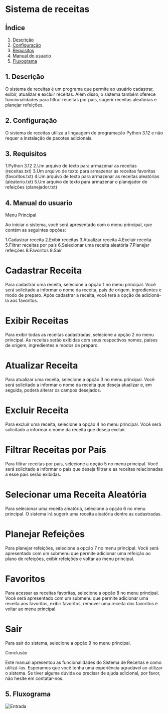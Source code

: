 # Sistema de receitas

## Índice

1. [Descrição](https://github.com/MatheusMV05/Trabalho_Python/tree/master?tab=readme-ov-file#1-descri%C3%A7%C3%A3o)
2. [Configuração](https://github.com/MatheusMV05/Trabalho_Python/tree/master#2-configura%C3%A7%C3%A3o)
3. [Requisitos](https://github.com/MatheusMV05/Trabalho_Python/tree/master#3-requisitos)
4. [Manual do usuario](https://github.com/MatheusMV05/Trabalho_Python/tree/master#4-manual-do-usuario)
5. [Fluxograma](https://github.com/MatheusMV05/Trabalho_Python/tree/master#5-fluxograma)


## 1. Descrição 
O sistema de receitas é um programa que permite ao usuário cadastrar, exibir, atualizar e excluir receitas. Além disso, o sistema também oferece funcionalidades para filtrar receitas por país, sugerir receitas aleatórias e planejar refeições.
  



## 2. Configuração  
O sistema de receitas utiliza a linguagem de programação Python 3.12 e não requer a instalação de pacotes adicionais.

## 3. Requisitos

1.Python 3.12
2.Um arquivo de texto para armazenar as receitas (receitas.txt)
3.Um arquivo de texto para armazenar as receitas favoritas (favoritos.txt)
4.Um arquivo de texto para armazenar as receitas aleatórias (aleatorio.txt)
5.Um arquivo de texto para armazenar o planejador de refeições (planejador.txt)


## 4. Manual do usuario

Menu Principal

Ao iniciar o sistema, você será apresentado com o menu principal, que contém as seguintes opções:

1.Cadastrar receita
2.Exibir receitas
3.Atualizar receita
4.Excluir receita
5.Filtrar receitas por país
6.Selecionar uma receita aleatória
7.Planejar refeições
8.Favoritos
9.Sair

# Cadastrar Receita

Para cadastrar uma receita, selecione a opção 1 no menu principal. Você será solicitado a informar o nome da receita, país de origem, ingredientes e modo de preparo. Após cadastrar a receita, você terá a opção de adicioná-la aos favoritos.

# Exibir Receitas

Para exibir todas as receitas cadastradas, selecione a opção 2 no menu principal. As receitas serão exibidas com seus respectivos nomes, países de origem, ingredientes e modos de preparo.

# Atualizar Receita

Para atualizar uma receita, selecione a opção 3 no menu principal. Você será solicitado a informar o nome da receita que deseja atualizar e, em seguida, poderá alterar os campos desejados.

# Excluir Receita

Para excluir uma receita, selecione a opção 4 no menu principal. Você será solicitado a informar o nome da receita que deseja excluir.

# Filtrar Receitas por País

Para filtrar receitas por país, selecione a opção 5 no menu principal. Você será solicitado a informar o país que deseja filtrar e as receitas relacionadas a esse país serão exibidas.

# Selecionar uma Receita Aleatória

Para selecionar uma receita aleatória, selecione a opção 6 no menu principal. O sistema irá sugerir uma receita aleatória dentre as cadastradas.

# Planejar Refeições

Para planejar refeições, selecione a opção 7 no menu principal. Você será apresentado com um submenu que permite adicionar uma refeição ao plano de refeições, exibir refeições e voltar ao menu principal.

# Favoritos

Para acessar as receitas favoritas, selecione a opção 8 no menu principal. Você será apresentado com um submenu que permite adicionar uma receita aos favoritos, exibir favoritos, remover uma receita dos favoritos e voltar ao menu principal.

# Sair

Para sair do sistema, selecione a opção 9 no menu principal.

Conclusão

Este manual apresentou as funcionalidades do Sistema de Receitas e como utilizá-las. Esperamos que você tenha uma experiência agradável ao utilizar o sistema. Se tiver alguma dúvida ou precisar de ajuda adicional, por favor, não hesite em contatar-nos.

## 5. Fluxograma

![Entrada](https://github.com/MatheusMV05/Trabalho_Python/assets/168916369/748be834-2aaa-4b70-9b6d-f66bef6cd4f8)
